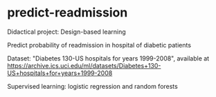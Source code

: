 # predict-readmission

Didactical project: Design-based learning

Predict probability of readmission in hospital of diabetic patients

Dataset: "Diabetes 130-US hospitals for years 1999-2008",
available at https://archive.ics.uci.edu/ml/datasets/Diabetes+130-US+hospitals+for+years+1999-2008 

Supervised learning: logistic regression and random forests 
